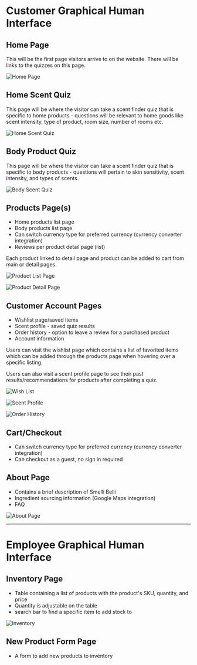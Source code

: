 # Customer Graphical Human Interface

## Home Page

This will be the first page visitors arrive to on the website.
There will be links to the quizzes on this page.

![Home Page](wireframes/home-page.png)

## Home Scent Quiz

This page will be where the visitor can take a scent finder quiz that is specific to home products - questions will be relevant to home goods like scent intensity, type of product, room size, number of rooms etc.

![Home Scent Quiz](wireframes/home-scent-quiz.PNG)

## Body Product Quiz

This page will be where the visitor can take a scent finder quiz that is specific to body products - questions will pertain to skin sensitivity, scent intensity, and types of scents.

![Body Scent Quiz](wireframes/body-scent-quiz.PNG)

## Products Page(s)

- Home products list page
- Body products list page
- Can switch currency type for preferred currency (currency converter integration)
- Reviews per product detail page (list)

Each product linked to detail page and product can be added to cart from main or detail pages.

![Product List Page](wireframes/products-list-page.PNG)

![Product Detail Page](wireframes/product-detail-page.PNG)

## Customer Account Pages

- Wishlist page/saved items
- Scent profile - saved quiz results
- Order history - option to leave a review for a purchased product
- Account information

Users can visit the wishlist page which contains a list of favorited items which can be added through the products page when hovering over a specific listing.

Users can also visit a scent profile page to see their past results/recommendations for products after completing a quiz.

![Wish List](wireframes/wish-list.PNG)

![Scent Profile](wireframes/scent-profile.PNG)

![Order History](wireframes/order-history.PNG)

## Cart/Checkout

- Can switch currency type for preferred currency (currency converter integration)
- Can checkout as a guest, no sign in required

## About Page

- Contains a brief description of Smelli Belli
- Ingredient sourcing information (Google Maps integration)
- FAQ

![About Page](wireframes/about.PNG)

---

# Employee Graphical Human Interface

## Inventory Page

- Table containing a list of products with the product's SKU, quantity, and price
- Quantity is adjustable on the table
- search bar to find a specific item to add stock to

![Inventory](wireframes/inventory.PNG)

## New Product Form Page

- A form to add new products to inventory

<!-- ## Order Fulfillment

- table of orders with tags to mark status of order
- link to a detail view containing product info, quantity, price, customer info
- (in detail view) button to update completion of order

![Order Fulfillment](wireframes/order-fufillment.PNG) -->
